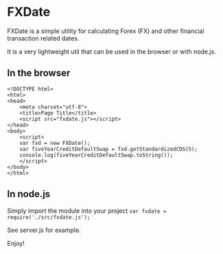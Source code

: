 FXDate
======

FXDate is a simple utility for calculating Forex (FX) and other financial transaction related dates.

It is a very lightweight util that can be used in the browser or with node.js.

In the browser
--------------

	<!DOCTYPE html>
	<html>
	<head>
		<meta charset="utf-8">
		<title>Page Title</title>
		<script src="fxdate.js"></script>
	</head>
	<body>
		<script>
		var fxd = new FXDate();
		var fiveYearCreditDefaultSwap = fxd.getStandardizedCDS(5);
		console.log(fiveYearCreditDefaultSwap.toString());
		</script>
	</body>
	</html>

In node.js
----------
Simply import the module into your project `var fxdate = require('./src/fxdate.js');`

See server.js for example.

Enjoy!
